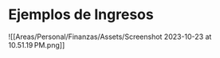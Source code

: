 # Ejemplos de Ingresos

![[Areas/Personal/Finanzas/Assets/Screenshot 2023-10-23 at 10.51.19 PM.png]]